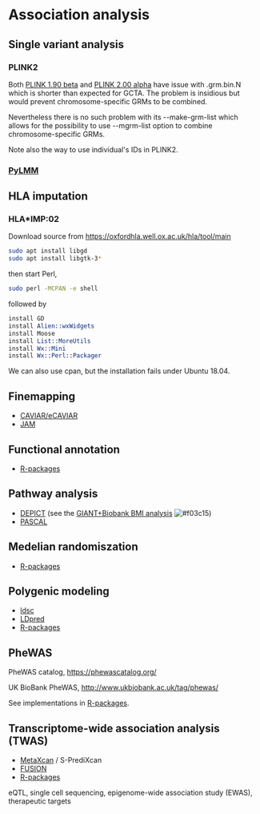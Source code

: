 # Association analysis

## Single variant analysis

### PLINK2

Both [PLINK 1.90 beta](https://www.cog-genomics.org/plink2/) and [PLINK 2.00 alpha](https://www.cog-genomics.org/plink/2.0/) have issue with .grm.bin.N which is shorter than expected for GCTA. The problem is insidious but would prevent chromosome-specific GRMs to be combined.

Nevertheless there is no such problem with its --make-grm-list which allows for the possibility to use --mgrm-list option to combine chromosome-specific GRMs.

Note also the way to use individual's IDs in PLINK2.


### [PyLMM](PyLMM)

## HLA imputation

### HLA*IMP:02

Download source from https://oxfordhla.well.ox.ac.uk/hla/tool/main

```bash
sudo apt install libgd
sudo apt install libgtk-3*
```
then start Perl,
```bash
sudo perl -MCPAN -e shell
```
followed by
```perl
install GD
install Alien::wxWidgets
install Moose
install List::MoreUtils
install Wx::Mini
install Wx::Perl::Packager
```
We can also use cpan, but the installation fails under Ubuntu 18.04.

## Finemapping

* [CAVIAR/eCAVIAR](caviar)
* [JAM](JAM)

## Functional annotation

* [R-packages](R-packages)

## Pathway analysis

* [DEPICT](DEPICT) (see the [GIANT+Biobank BMI analysis](https://github.com/jinghuazhao/Omics-analysis/tree/master/BMI) ![#f03c15](https://placehold.it/15/f03c15/000000?text=+))
* [PASCAL](PASCAL)

## Medelian randomiszation

* [R-packages](R-packages)

## Polygenic modeling

* [ldsc](ldsc)
* [LDpred](ldpred)
* [R-packages](R-packages)

## PheWAS

PheWAS catalog, https://phewascatalog.org/

UK BioBank PheWAS, http://www.ukbiobank.ac.uk/tag/phewas/

See implementations in [R-packages](R-packages).

## Transcriptome-wide association analysis (TWAS)

* [MetaXcan](MetaXcan) / S-PrediXcan
* [FUSION](FUSION)
* [R-packages](R-packages)

eQTL, single cell sequencing, epigenome-wide association study (EWAS), therapeutic targets
